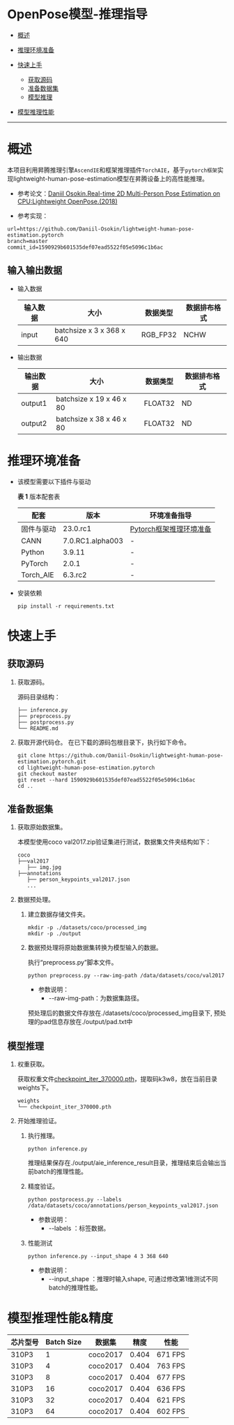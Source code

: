 # OpenPose模型-推理指导


- [概述](#ZH-CN_TOPIC_0000001172161501)

- [推理环境准备](#ZH-CN_TOPIC_0000001126281702)

- [快速上手](#ZH-CN_TOPIC_0000001126281700)

  - [获取源码](#section4622531142816)
  - [准备数据集](#section183221994411)
  - [模型推理](#section741711594517)

- [模型推理性能](#ZH-CN_TOPIC_0000001172201573)


******


# 概述<a name="ZH-CN_TOPIC_0000001172161501"></a>

  本项目利用昇腾推理引擎`AscendIE`和框架推理插件`TorchAIE`，基于`pytorch框架`实现lightweight-human-pose-estimation模型在昇腾设备上的高性能推理。

   - 参考论文：[Daniil Osokin.Real-time 2D Multi-Person Pose Estimation on CPU:Lightweight OpenPose.(2018)](https://arxiv.org/abs/1811.12004)

   - 参考实现：

   ```
   url=https://github.com/Daniil-Osokin/lightweight-human-pose-estimation.pytorch
   branch=master 
   commit_id=1590929b601535def07ead5522f05e5096c1b6ac
   ```

## 输入输出数据<a name="section540883920406"></a>

- 输入数据

  | 输入数据 | 大小                      | 数据类型 | 数据排布格式 |
  | -------- | ------------------------- | -------- | ------------ |
  | input    | batchsize x 3 x 368 x 640 | RGB_FP32 | NCHW         |


- 输出数据

  | 输出数据 | 大小                     | 数据类型 | 数据排布格式 |
  | -------- | ------------------------ | -------- | ------------ |
  | output1  | batchsize x 19 x 46 x 80 | FLOAT32  | ND           |
  | output2  | batchsize x 38 x 46 x 80 | FLOAT32  | ND           |



# 推理环境准备<a name="ZH-CN_TOPIC_0000001126281702"></a>

- 该模型需要以下插件与驱动

  **表 1**  版本配套表

  | 配套                                                         | 版本      | 环境准备指导                                                 |
  |---------| ------- | ------------------------------------------------------------ |
  | 固件与驱动 | 23.0.rc1  | [Pytorch框架推理环境准备](https://www.hiascend.com/document/detail/zh/ModelZoo/pytorchframework/pies) |
  | CANN | 7.0.RC1.alpha003 | - |
  | Python | 3.9.11 | - |
  | PyTorch | 2.0.1 | - |
  | Torch_AIE | 6.3.rc2 | - | - |

  
- 安装依赖

   ```
   pip install -r requirements.txt
   ```

# 快速上手<a name="ZH-CN_TOPIC_0000001126281700"></a>

## 获取源码<a name="section4622531142816"></a>

1. 获取源码。

    源码目录结构：

    ``` 
   ├── inference.py
   ├── preprocess.py
   ├── postprocess.py
   └── README.md
    ```

2. 获取开源代码仓。
   在已下载的源码包根目录下，执行如下命令。

   ```
   git clone https://github.com/Daniil-Osokin/lightweight-human-pose-estimation.pytorch.git  
   cd lightweight-human-pose-estimation.pytorch
   git checkout master
   git reset --hard 1590929b601535def07ead5522f05e5096c1b6ac
   cd ..
   ```

## 准备数据集<a name="section183221994411"></a>

1. 获取原始数据集。

   本模型使用coco val2017.zip验证集进行测试，数据集文件夹结构如下：

    ```
   coco
   ├──val2017
       ├── img.jpg
   ├──annotations
       ├── person_keypoints_val2017.json
       ...
    ```

2. 数据预处理。

   1. 建立数据存储文件夹。

      ```
      mkdir -p ./datasets/coco/processed_img
      mkdir -p ./output
      ```

   2. 数据预处理将原始数据集转换为模型输入的数据。

      执行“preprocess.py”脚本文件。

      ```
      python preprocess.py --raw-img-path /data/datasets/coco/val2017
      ```

      - 参数说明：
        - --raw-img-path：为数据集路径。

      预处理后的数据文件存放在./datasets/coco/processed_img目录下, 预处理的pad信息存放在./output/pad.txt中


## 模型推理<a name="section741711594517"></a>

1. 权重获取。

   获取权重文件[checkpoint_iter_370000.pth](https://pan.baidu.com/s/15BDVngC8XepdtlFZ5K8ZAw)，提取码k3w8，放在当前目录weights下。
   
   ```
   weights
   └── checkpoint_iter_370000.pth
   ```


2. 开始推理验证。

   1. 执行推理。
      ```
      python inference.py
      ```
      推理结果保存在./output/aie_inference_result目录，推理结束后会输出当前batch的推理性能。

   2. 精度验证。

      ```
      python postprocess.py --labels /data/datasets/coco/annotations/person_keypoints_val2017.json
      ```

      - 参数说明：
        - --labels ：标签数据。
   
   3. 性能测试
      ```
      python inference.py --input_shape 4 3 368 640
      ```
      - 参数说明：
        - --input_shape ：推理时输入shape, 可通过修改第1维测试不同batch的推理性能。


# 模型推理性能&精度<a name="ZH-CN_TOPIC_0000001172201573"></a>


| 芯片型号 | Batch Size | 数据集 | 精度   | 性能     |
| -------- | ---------- | ------ | ------ | -------- |
| 310P3 | 1 | coco2017 | 0.404 | 671 FPS |
| 310P3 | 4 | coco2017 | 0.404 | 763 FPS |
| 310P3 | 8 | coco2017 | 0.404 | 677 FPS |
| 310P3 | 16 | coco2017 | 0.404 | 636 FPS |
| 310P3 | 32 | coco2017 | 0.404 | 621 FPS |
| 310P3 | 64 | coco2017 | 0.404 | 602 FPS |
